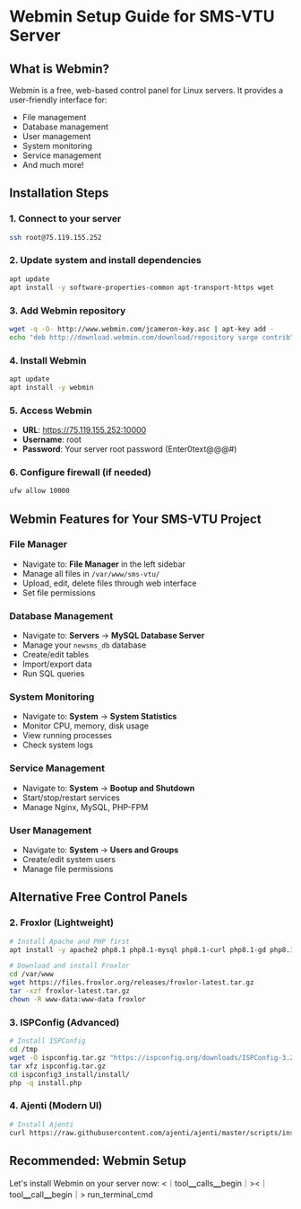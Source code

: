 # Webmin Setup Guide for SMS-VTU Server

## What is Webmin?
Webmin is a free, web-based control panel for Linux servers. It provides a user-friendly interface for:
- File management
- Database management
- User management
- System monitoring
- Service management
- And much more!

## Installation Steps

### 1. Connect to your server
```bash
ssh root@75.119.155.252
```

### 2. Update system and install dependencies
```bash
apt update
apt install -y software-properties-common apt-transport-https wget
```

### 3. Add Webmin repository
```bash
wget -q -O- http://www.webmin.com/jcameron-key.asc | apt-key add -
echo "deb http://download.webmin.com/download/repository sarge contrib" > /etc/apt/sources.list.d/webmin.list
```

### 4. Install Webmin
```bash
apt update
apt install -y webmin
```

### 5. Access Webmin
- **URL**: https://75.119.155.252:10000
- **Username**: root
- **Password**: Your server root password (Enter0text@@@#)

### 6. Configure firewall (if needed)
```bash
ufw allow 10000
```

## Webmin Features for Your SMS-VTU Project

### File Manager
- Navigate to: **File Manager** in the left sidebar
- Manage all files in `/var/www/sms-vtu/`
- Upload, edit, delete files through web interface
- Set file permissions

### Database Management
- Navigate to: **Servers** → **MySQL Database Server**
- Manage your `newsms_db` database
- Create/edit tables
- Import/export data
- Run SQL queries

### System Monitoring
- Navigate to: **System** → **System Statistics**
- Monitor CPU, memory, disk usage
- View running processes
- Check system logs

### Service Management
- Navigate to: **System** → **Bootup and Shutdown**
- Start/stop/restart services
- Manage Nginx, MySQL, PHP-FPM

### User Management
- Navigate to: **System** → **Users and Groups**
- Create/edit system users
- Manage file permissions

## Alternative Free Control Panels

### 2. **Froxlor** (Lightweight)
```bash
# Install Apache and PHP first
apt install -y apache2 php8.1 php8.1-mysql php8.1-curl php8.1-gd php8.1-mbstring php8.1-xml php8.1-zip

# Download and install Froxlor
cd /var/www
wget https://files.froxlor.org/releases/froxlor-latest.tar.gz
tar -xzf froxlor-latest.tar.gz
chown -R www-data:www-data froxlor
```

### 3. **ISPConfig** (Advanced)
```bash
# Install ISPConfig
cd /tmp
wget -O ispconfig.tar.gz "https://ispconfig.org/downloads/ISPConfig-3.2.5.tar.gz"
tar xfz ispconfig.tar.gz
cd ispconfig3_install/install/
php -q install.php
```

### 4. **Ajenti** (Modern UI)
```bash
# Install Ajenti
curl https://raw.githubusercontent.com/ajenti/ajenti/master/scripts/install.sh | bash -s -
```

## Recommended: Webmin Setup

Let's install Webmin on your server now:
<｜tool▁calls▁begin｜><｜tool▁call▁begin｜>
run_terminal_cmd
